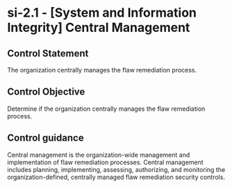 # si-2.1 - \[System and Information Integrity\] Central Management

## Control Statement

The organization centrally manages the flaw remediation process.

## Control Objective

Determine if the organization centrally manages the flaw remediation process.

## Control guidance

Central management is the organization-wide management and implementation of flaw remediation processes. Central management includes planning, implementing, assessing, authorizing, and monitoring the organization-defined, centrally managed flaw remediation security controls.
